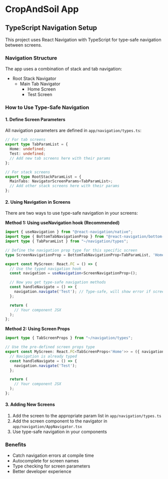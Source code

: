 # CropAndSoil App

## TypeScript Navigation Setup

This project uses React Navigation with TypeScript for type-safe navigation between screens.

### Navigation Structure

The app uses a combination of stack and tab navigation:

- Root Stack Navigator
  - Main Tab Navigator
    - Home Screen
    - Test Screen

### How to Use Type-Safe Navigation

#### 1. Define Screen Parameters

All navigation parameters are defined in `app/navigation/types.ts`:

```typescript
// For tab screens
export type TabParamList = {
  Home: undefined;
  Test: undefined;
  // Add new tab screens here with their params
};

// For stack screens
export type RootStackParamList = {
  MainTabs: NavigatorScreenParams<TabParamList>;
  // Add other stack screens here with their params
};
```

#### 2. Using Navigation in Screens

There are two ways to use type-safe navigation in your screens:

**Method 1: Using useNavigation hook (Recommended)**

```typescript
import { useNavigation } from "@react-navigation/native";
import type { BottomTabNavigationProp } from "@react-navigation/bottom-tabs";
import type { TabParamList } from "~/navigation/types";

// Define the navigation prop type for this specific screen
type ScreenNavigationProp = BottomTabNavigationProp<TabParamList, 'Home'>;

export const MyScreen: React.FC = () => {
  // Use the typed navigation hook
  const navigation = useNavigation<ScreenNavigationProp>();

  // Now you get type-safe navigation methods
  const handleNavigate = () => {
    navigation.navigate('Test'); // Type-safe, will show error if screen doesn't exist
  };

  return (
    // Your component JSX
  );
};
```

**Method 2: Using Screen Props**

```typescript
import type { TabScreenProps } from "~/navigation/types";

// Use the pre-defined screen props type
export const MyScreen: React.FC<TabScreenProps<'Home'>> = ({ navigation }) => {
  // Navigation is already typed
  const handleNavigate = () => {
    navigation.navigate('Test');
  };

  return (
    // Your component JSX
  );
};
```

#### 3. Adding New Screens

1. Add the screen to the appropriate param list in `app/navigation/types.ts`
2. Add the screen component to the navigator in `app/navigation/AppNavigator.tsx`
3. Use type-safe navigation in your components

### Benefits

- Catch navigation errors at compile time
- Autocomplete for screen names
- Type checking for screen parameters
- Better developer experience
